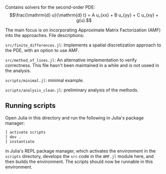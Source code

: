 Contains solvers for the second-order PDE:
$$\frac{\mathrm{d} u}{\mathrm{d} t} = A u_{xx} + B u_{yy} + C u_{xy} + g(u).$$

The main focus is on incorporating Approximate Matrix Factorization (AMF) into the approaches. File
descriptions:

`src/finite_differences.jl`: Implements a spatial discretization approach to the PDE, with an option to use AMF.

`src/method_of_lines.jl`: An alternative implementation to verify correctness. This file hasn't been maintained in a while and is not useed in the analysis. 

`scripts/minimal.jl`: minimal example.

`scripts/analysis_clean.jl`: preliminary analysis of the methods.

## Running scripts

Open Julia in this directory and run the following in Julia's package manager: 
```julia
] activate scripts
] dev .
] instantiate
```
in Julia's REPL package manager, which activates the environment in the `scripts` directory, develops the `src` code in the `AMF.jl` module here, and then builds the environment. The scripts should now be runnable in this environment.

